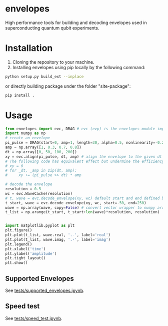 # envelopes

High performance tools for building and decoding envelopes used in superconducting quantum qubit experiments.

# Installation
1. Cloning the repository to your machine.
2. Installing envelopes using pip locally by the following command:
```bash
python setup.py build_ext --inplace
```
or directly building package under the folder "site-package":
```bash
pip install .
```

# Usage
```python
from envelopes import evc, DRAG # evc (evp) is the envelopes module implemented by C++ (Python)
import numpy as np
# create an envelope
pi_pulse = DRAG(start=0, amp=1, length=30, alpha=0.5, nonlinearity=-0.2, mixing_freq=0.1, phase=0.0, profile='gaussian') # profile can be 'gaussian' or 'cosine'
amp = np.array([1, 0.3, 0.7, 0.8])
dt = np.array([0, 50, 100, 200])
xy = evc.align(pi_pulse, dt, amp) # align the envelope to the given dt and amplitude
# The following code has equivalent effect but undermine the efficiency:
# xy = 0
# for _dt, _amp in zip(dt, amp):
#     xy += (pi_pulse >> dt) * amp

# decode the envelope
resolution = 0.5
wc = evc.WaveCache(resolution)
# t, wave = evc.decode_envelope(xy, wc) default start and end defined by the envelope will be used
t_start, wave = evc.decode_envelope(xy, wc, start=-50, end=250)
wave = np.array(wave, copy=False) # convert vector wrapper to numpy array
t_list = np.arange(t_start, t_start+len(wave)*resolution, resolution)


import matplotlib.pyplot as plt
plt.figure()
plt.plot(t_list, wave.real, '.-', label='real')
plt.plot(t_list, wave.imag, '.-', label='imag')
plt.legend()
plt.xlabel('time')
plt.ylabel('amplitude')
plt.tight_layout()
plt.show()
```

## Supported Envelopes
See [tests/supported_envelopes.ipynb](./tests/supported_envelopes.ipynb).

## Speed test
See [tests/speed_test.ipynb](./tests/speed_test.ipynb).